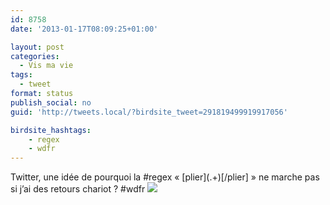 ```yaml
---
id: 8758
date: '2013-01-17T08:09:25+01:00'

layout: post
categories:
  - Vis ma vie
tags:
  - tweet
format: status
publish_social: no
guid: 'http://tweets.local/?birdsite_tweet=291819499919917056'

birdsite_hashtags:
    - regex
    - wdfr
---
```


Twitter, une idée de pourquoi la #regex « \[plier\](.+)\[/plier\] » ne marche pas si j’ai des retours chariot ? #wdfr ![](http://tweets.local/wp-content/uploads/twitter-archive/tweets_media/291819499919917056-BAzASf-CQAAxvpX.jpg)
